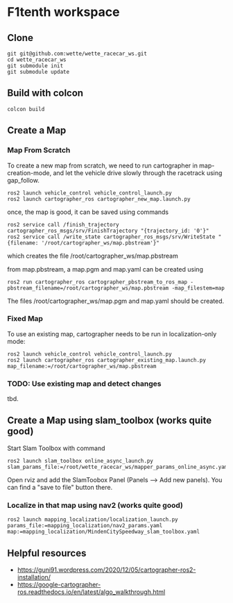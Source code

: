 # F1tenth workspace

## Clone
```
git git@github.com:wette/wette_racecar_ws.git
cd wette_racecar_ws
git submodule init
git submodule update
```

## Build with colcon
```
colcon build
```

## Create a Map
### Map From Scratch
To create a new map from scratch, we need to run cartographer in map-creation-mode, and let the vehicle drive slowly through the racetrack using gap_follow.
```
ros2 launch vehicle_control vehicle_control_launch.py
ros2 launch cartographer_ros cartographer_new_map.launch.py
```

once, the map is good, it can be saved using commands
```
ros2 service call /finish_trajectory cartographer_ros_msgs/srv/FinishTrajectory "{trajectory_id: '0'}"
ros2 service call /write_state cartographer_ros_msgs/srv/WriteState "{filename: '/root/cartographer_ws/map.pbstream'}"
```
which creates the file /root/cartographer_ws/map.pbstream

from map.pbstream, a map.pgm and map.yaml can be created using
```
ros2 run cartographer_ros cartographer_pbstream_to_ros_map -pbstream_filename=/root/cartographer_ws/map.pbstream -map_filestem=map
```
The files /root/cartographer_ws/map.pgm and map.yaml should be created.

### Fixed Map
To use an existing map, cartographer needs to be run in localization-only mode:
```
ros2 launch vehicle_control vehicle_control_launch.py
ros2 launch cartographer_ros cartographer_existing_map.launch.py map_filename:=/root/cartographer_ws/map.pbstream
```

### TODO: Use existing map and detect changes
tbd.

## Create a Map using slam_toolbox (works quite good)
Start Slam Toolbox with command
```
ros2 launch slam_toolbox online_async_launch.py slam_params_file:=/root/wette_racecar_ws/mapper_params_online_async.yaml
```
Open rviz and add the SlamToobox Panel (Panels --> Add new panels). You can find a "save to file" button there.

### Localize in that map using nav2 (works quite good)

```
ros2 launch mapping_localization/localization_launch.py params_file:=mapping_localization/nav2_params.yaml map:=mapping_localization/MindenCitySpeedway_slam_toolbox.yaml
```



## Helpful resources
- https://guni91.wordpress.com/2020/12/05/cartographer-ros2-installation/
- https://google-cartographer-ros.readthedocs.io/en/latest/algo_walkthrough.html
